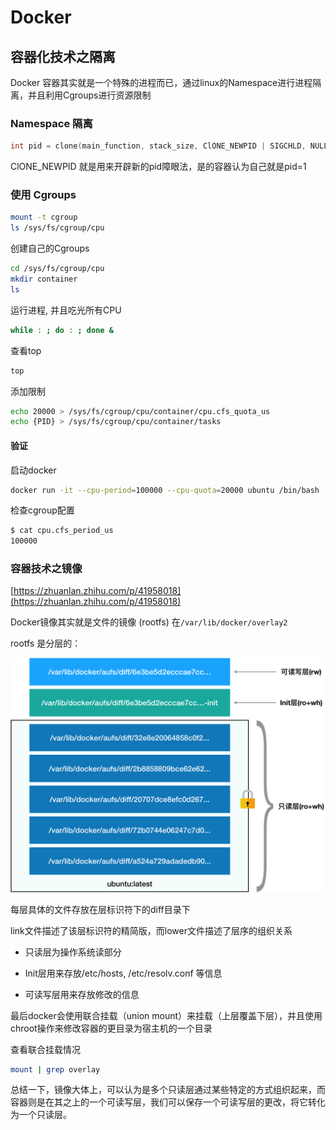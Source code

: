 # Docker

## 容器化技术之隔离

Docker 容器其实就是一个特殊的进程而已，通过linux的Namespace进行进程隔离，并且利用Cgroups进行资源限制

### Namespace 隔离

```c
int pid = clone(main_function, stack_size, ClONE_NEWPID | SIGCHLD, NULL)
```

ClONE_NEWPID 就是用来开辟新的pid障眼法，是的容器认为自己就是pid=1

### 使用 Cgroups

```bash
mount -t cgroup
ls /sys/fs/cgroup/cpu
```

创建自己的Cgroups

```bash
cd /sys/fs/cgroup/cpu
mkdir container
ls
```

运行进程, 并且吃光所有CPU

```bash
while : ; do : ; done &
```

查看top

```bash
top
```

添加限制

```bash
echo 20000 > /sys/fs/cgroup/cpu/container/cpu.cfs_quota_us
echo {PID} > /sys/fs/cgroup/cpu/container/tasks
```

#### 验证

启动docker

```bash
docker run -it --cpu-period=100000 --cpu-quota=20000 ubuntu /bin/bash
```

检查cgroup配置
```bash
$ cat cpu.cfs_period_us
100000
```

### 容器技术之镜像

[https://zhuanlan.zhihu.com/p/41958018](https://zhuanlan.zhihu.com/p/41958018)

Docker镜像其实就是文件的镜像 (rootfs) 在`/var/lib/docker/overlay2`

rootfs 是分层的： 

![容器分层](../assets/docker_img_layer.png)

每层具体的文件存放在层标识符下的diff目录下

link文件描述了该层标识符的精简版，而lower文件描述了层序的组织关系

+ 只读层为操作系统读部分

+ Init层用来存放/etc/hosts, /etc/resolv.conf 等信息

+ 可读写层用来存放修改的信息

最后docker会使用联合挂载（union mount）来挂载（上层覆盖下层），并且使用chroot操作来修改容器的更目录为宿主机的一个目录

查看联合挂载情况
```bash
mount | grep overlay
```

总结一下，镜像大体上，可以认为是多个只读层通过某些特定的方式组织起来，而容器则是在其之上的一个可读写层，我们可以保存一个可读写层的更改，将它转化为一个只读层。